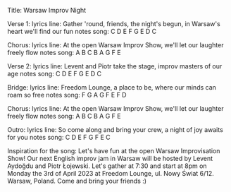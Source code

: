 Title: Warsaw Improv Night

Verse 1:
lyrics line: Gather 'round, friends, the night's begun, in Warsaw's heart we'll find our fun
notes song: C D E F G E D C

Chorus:
lyrics line: At the open Warsaw Improv Show, we'll let our laughter freely flow
notes song: A B C B A G F E

Verse 2:
lyrics line: Levent and Piotr take the stage, improv masters of our age
notes song: C D E F G E D C

Bridge:
lyrics line: Freedom Lounge, a place to be, where our minds can roam so free
notes song: F G A G F E F D

Chorus:
lyrics line: At the open Warsaw Improv Show, we'll let our laughter freely flow
notes song: A B C B A G F E

Outro:
lyrics line: So come along and bring your crew, a night of joy awaits for you
notes song: C D E F G F E C

Inspiration for the song: Let's have fun at the open Warsaw Improvisation Show! Our next English improv jam in Warsaw will be hosted by Levent Aydoğdu and Piotr Łojewski. Let's gather at 7:30 and start at 8pm on Monday the 3rd of April 2023 at Freedom Lounge, ul. Nowy Świat 6/12. Warsaw, Poland. Come and bring your friends :)
